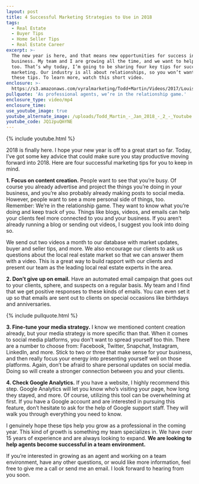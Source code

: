```yaml
---
layout: post
title: 4 Successful Marketing Strategies to Use in 2018
tags:
  - Real Estate
  - Buyer Tips
  - Home Seller Tips
  - Real Estate Career
excerpt: >-
  The new year is here, and that means new opportunities for success in your
  business. My team and I are growing all the time, and we want to help you grow
  too. That’s why today, I’m going to be sharing four key tips for successful
  marketing. Our industry is all about relationships, so you won’t want to miss
  these tips. To learn more, watch this short video.
enclosure: >-
  https://s3.amazonaws.com/vyralmarketing/Todd+Martin/Videos/2017/Louisville+Real+Estate-+Recruiting.mp4
pullquote: 'As professional agents, we’re in the relationship game.'
enclosure_type: video/mp4
enclosure_time:
use_youtube_image: true
youtube_alternate_image: /uploads/Todd_Martin_-_Jan_2018_-_2_-_Youtube.jpg
youtube_code: JQ1zpuQmYNE
---
```



{% include youtube.html %}

2018 is finally here. I hope your new year is off to a great start so far. Today, I’ve got some key advice that could make sure you stay productive moving forward into 2018. Here are four successful marketing tips for you to keep in mind.

**1. Focus on content creation.** People want to see that you’re busy. Of course you already advertise and project the things you’re doing in your business, and you’re also probably already making posts to social media. However, people want to see a more personal side of things, too. Remember: We’re in the relationship game. They want to know what you’re doing and keep track of you. Things like blogs, videos, and emails can help your clients feel more connected to you and your business. If you aren’t already running a blog or sending out videos, I suggest you look into doing so.

We send out two videos a month to our database with market updates, buyer and seller tips, and more. We also encourage our clients to ask us questions about the local real estate market so that we can answer them with a video. This is a great way to build rapport with our clients and present our team as the leading local real estate experts in the area.

**2. Don’t give up on email.** Have an automated email campaign that goes out to your clients, sphere, and suspects on a regular basis. My team and I find that we get positive responses to these kinds of emails. You can even set it up so that emails are sent out to clients on special occasions like birthdays and anniversaries.

{% include pullquote.html %}

**3. Fine-tune your media strategy.** I know we mentioned content creation already, but your media strategy is more specific than that. When it comes to social media platforms, you don’t want to spread yourself too thin. There are a number to choose from: Facebook, Twitter, Snapchat, Instagram, LinkedIn, and more. Stick to two or three that make sense for your business, and then really focus your energy into presenting yourself well on those platforms. Again, don’t be afraid to share personal updates on social media. Doing so will create a stronger connection between you and your clients.

**4. Check Google Analytics.** If you have a website, I highly recommend this step. Google Analytics will let you know who’s visiting your page, how long they stayed, and more. Of course, utilizing this tool can be overwhelming at first. If you have a Google account and are interested in pursuing this feature, don’t hesitate to ask for the help of Google support staff. They will walk you through everything you need to know.

I genuinely hope these tips help you grow as a professional in the coming year. This kind of growth is something my team specializes in. We have over 15 years of experience and are always looking to expand. **We are looking to help agents become successful in a team environment.**

If you’re interested in growing as an agent and working on a team environment, have any other questions, or would like more information, feel free to give me a call or send me an email. I look forward to hearing from you soon.